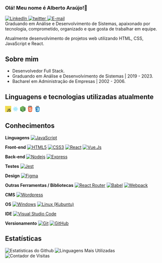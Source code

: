 ### Olá! Meu nome é Alberto Araújo!👋

<a href="https://www.linkedin.com/in/alberto-araújo-996a01186/" target="_blank">
<img src="https://img.shields.io/badge/LinkedIn-0077B5?style=for-the-badge&logo=linkedin&logoColor=white" alt="LinkedIn">
</a>

<a href="https://twitter.com/Alberto21922694" target="_blank">
<img src="https://img.shields.io/badge/Twitter-1DA1F2?style=for-the-badge&logo=twitter&logoColor=white" alt="twitter">
</a>

<a href="mailto:albertoafaj@hotmail.com" target="_blank">
<img src="https://img.shields.io/badge/Microsoft_Outlook-0078D4?style=for-the-badge&logo=microsoft-outlook&logoColor=white&link=mailto:albertoafaj@gmail.com" alt="E-mail">
</a>
</br>
Graduando em Análise e Desenvolvimento de Sistemas, apaixonado por tecnologia, comprometido, organizado e que gosta de trabalhar em equipe. 

Atualmente desenvolvimento de projetos web utilizando HTML, CSS, JavaScript e React.

## Sobre mim

- Desenvolvedor Full Stack.
- Graduando em Análise e Desenvolvimento de Sistemas | 2019 - 2023.
- Bacharel em Administração de Empresas | 2002 - 2006.

## Linguagens e tecnologias utilizadas atualmente

<code><img height="20" src="https://raw.githubusercontent.com/github/explore/80688e429a7d4ef2fca1e82350fe8e3517d3494d/topics/javascript/javascript.png"></code>
<code><img height="20" src="https://raw.githubusercontent.com/github/explore/80688e429a7d4ef2fca1e82350fe8e3517d3494d/topics/react/react.png"></code>
<code><img height="20" src="https://raw.githubusercontent.com/github/explore/80688e429a7d4ef2fca1e82350fe8e3517d3494d/topics/nodejs/nodejs.png"></code>
<code><img height="20" src="https://raw.githubusercontent.com/github/explore/80688e429a7d4ef2fca1e82350fe8e3517d3494d/topics/html/html.png"></code>
<code><img height="20" src="https://raw.githubusercontent.com/github/explore/80688e429a7d4ef2fca1e82350fe8e3517d3494d/topics/css/css.png"></code>

## Conhecimentos

**Linguagens**
[![JavaScript](https://img.shields.io/badge/-JavaScript-black?style=flat-square&logo=javascript&link=https://github.com/albertoafaj/)](https://github.com/albertoafaj/)

**Front-end**
[![HTML5](https://img.shields.io/badge/-HTML5-E34F26?style=flat-square&logo=html5&logoColor=white&link=https://github.com/albertoafaj/)](https://github.com/albertoafaj/)
[![CSS3](https://img.shields.io/badge/-CSS3-1572B6?style=flat-square&logo=css3&link=https://github.com/albertoafaj/)](https://github.com/albertoafaj/)
[![React](https://img.shields.io/badge/-React-black?style=flat-square&logo=react&link=https://github.com/albertoafaj/)](https://github.com/albertoafaj/)
[![Vue.Js](https://img.shields.io/badge/Vue.js-35495E?style=flat-square&logo=vuedotjs&logoColor=4FC08D&link=https://github.com/albertoafaj/)](https://github.com/albertoafaj/)

**Back-end**
[![Nodejs](https://img.shields.io/badge/-Node.js-2D2C2C?style=flat-square&logo=node.js&link=https://github.com/albertoafaj/)](https://github.com/albertoafaj/)
[![Express](https://img.shields.io/badge/-Express-2D2C2C?style=flat-square&logo=express&link=https://github.com/albertoafaj/)](https://github.com/albertoafaj/)

**Testes**
[![Jest](https://img.shields.io/badge/-jest-15C213?style=flat-square&logo=jest&link=https://github.com/albertoafaj/)](https://github.com/albertoafaj/)

**Design**
[![Figma](https://img.shields.io/badge/-Figma-black?style=flat-square&logo=figma&link=https://github.com/albertoafaj/)](https://github.com/albertoafaj/)

**Outras Ferramentas / Bibliotecas**
[![React Router](https://img.shields.io/badge/-React%20Router-black?style=flat-square&logo=react-router&link=https://github.com/albertoafaj/)](https://github.com/albertoafaj/)
[![Babel](https://img.shields.io/badge/-Babel-323330?style=flat-square&logo=Babel&link=https://github.com/albertoafaj/)](https://github.com/albertoafaj/)
[![Webpack](https://img.shields.io/badge/-Webpack-2B3A42?style=flat-square&logo=Webpack&link=https://github.com/albertoafaj/)](https://github.com/albertoafaj/)

**CMS**
[![Wordpress](https://img.shields.io/badge/-Wordpress-21759B?style=flat-square&logo=Wordpress&link=https://github.com/albertoafaj/)](https://github.com/albertoafaj/)

**OS**
[![Windows](https://img.shields.io/badge/-Windows-0078D6?style=flat-square&logo=Windows&link=https://github.com/albertoafaj/)](https://github.com/albertoafaj/)
[![Linux (Kubuntu)](https://img.shields.io/badge/-Linux%20(Kubuntu)-0078D6?style=flat-square&logo=Kubuntu&link=https://github.com/albertoafaj/)](https://github.com/albertoafaj/)

**IDE**
[![Visual Studio Code](https://img.shields.io/badge/-Visual%20Studio%20Code-006CAE?style=flat-square&logo=visual-studio-code&link=https://github.com/albertoafaj/)](https://github.com/albertoafaj/)

**Versionamento**
[![Git](https://img.shields.io/badge/-Git-black?style=flat-square&logo=git&link=https://github.com/albertoafaj/)](https://github.com/albertoafaj/)
[![GitHub](https://img.shields.io/badge/-GitHub-181717?style=flat-square&logo=github&link=https://github.com/albertoafaj/)](https://github.com/albertoafaj/)


## Estatísticas

![Estatísticas do Github](https://github-readme-stats.vercel.app/api?username=albertoafaj&show_icons=true&theme=github_dark)
![Linguagens Mais Utilizadas](https://github-readme-stats.vercel.app/api/top-langs/?username=albertoafaj&layout=compact&theme=github_dark)<br />
![Contador de Visitas](https://komarev.com/ghpvc/?username=albertoafaj&style=flat-square&label=Contador%20de%20Visitas)
